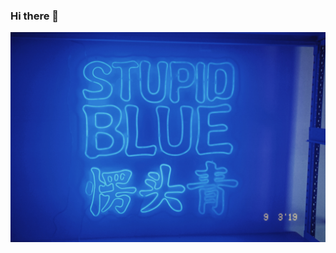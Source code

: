 ### Hi there 👋

![stupid-blue](https://github.com/myzWILLmake/myzWILLmake/blob/master/stupid_blue.jpeg?raw=true)

<!--
**myzWILLmake/myzWILLmake** is a ✨ _special_ ✨ repository because its `README.md` (this file) appears on your GitHub profile.

Here are some ideas to get you started:

- 🔭 I’m currently working on ...
- 🌱 I’m currently learning ...
- 👯 I’m looking to collaborate on ...
- 🤔 I’m looking for help with ...
- 💬 Ask me about ...
- 📫 How to reach me: ...
- 😄 Pronouns: ...
- ⚡ Fun fact: ...
-->
